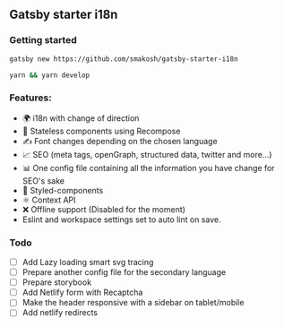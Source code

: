 ## Gatsby starter i18n

### Getting started

```bash
gatsby new https://github.com/smakosh/gatsby-starter-i18n

yarn && yarn develop
```

### Features:

- 🌍 i18n with change of direction
- 🚀 Stateless components using Recompose
- ✍️ Font changes depending on the chosen language
- 📈 SEO (meta tags, openGraph, structured data, twitter and more...)
- 📊 One config file containing all the information you have change for SEO's sake
- 💅 Styled-components
- ⚛️ Context API
- ❌ Offline support (Disabled for the moment)
- Eslint and workspace settings set to auto lint on save.

### Todo

- [ ] Add Lazy loading smart svg tracing
- [ ] Prepare another config file for the secondary language
- [ ] Prepare storybook
- [ ] Add Netlify form with Recaptcha
- [ ] Make the header responsive with a sidebar on tablet/mobile
- [ ] Add netlify redirects
